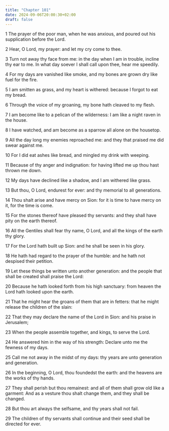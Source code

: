 ```yaml
---
title: "Chapter 101"
date: 2024-09-06T20:00:30+02:00
draft: false
---
```



1 The prayer of the poor man, when he was anxious, and poured out his supplication before the Lord.

2 Hear, O Lord, my prayer: and let my cry come to thee.

3 Turn not away thy face from me: in the day when I am in trouble, incline thy ear to me. In what day soever I shall call upon thee, hear me speedily.

4 For my days are vanished like smoke, and my bones are grown dry like fuel for the fire.

5 I am smitten as grass, and my heart is withered: because I forgot to eat my bread.

6 Through the voice of my groaning, my bone hath cleaved to my flesh.

7 I am become like to a pelican of the wilderness: I am like a night raven in the house.

8 I have watched, and am become as a sparrow all alone on the housetop.

9 All the day long my enemies reproached me: and they that praised me did swear against me.

10 For I did eat ashes like bread, and mingled my drink with weeping.

11 Because of thy anger and indignation: for having lifted me up thou hast thrown me down.

12 My days have declined like a shadow, and I am withered like grass.

13 But thou, O Lord, endurest for ever: and thy memorial to all generations.

14 Thou shalt arise and have mercy on Sion: for it is time to have mercy on it, for the time is come.

15 For the stones thereof have pleased thy servants: and they shall have pity on the earth thereof.

16 All the Gentiles shall fear thy name, O Lord, and all the kings of the earth thy glory.

17 For the Lord hath built up Sion: and he shall be seen in his glory.

18 He hath had regard to the prayer of the humble: and he hath not despised their petition.

19 Let these things be written unto another generation: and the people that shall be created shall praise the Lord:

20 Because he hath looked forth from his high sanctuary: from heaven the Lord hath looked upon the earth.

21 That he might hear the groans of them that are in fetters: that he might release the children of the slain:

22 That they may declare the name of the Lord in Sion: and his praise in Jerusalem;

23 When the people assemble together, and kings, to serve the Lord.

24 He answered him in the way of his strength: Declare unto me the fewness of my days.

25 Call me not away in the midst of my days: thy years are unto generation and generation.

26 In the beginning, O Lord, thou foundedst the earth: and the heavens are the works of thy hands.

27 They shall perish but thou remainest: and all of them shall grow old like a garment: And as a vesture thou shalt change them, and they shall be changed.

28 But thou art always the selfsame, and thy years shall not fail.

29 The children of thy servants shall continue and their seed shall be directed for ever.

